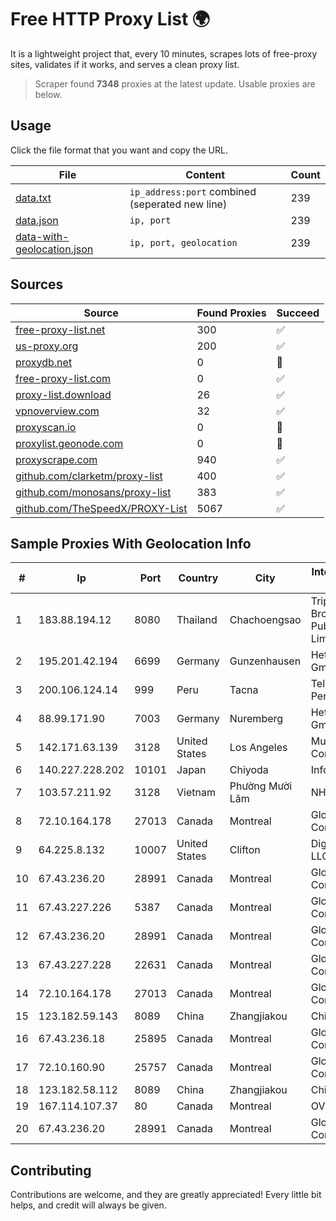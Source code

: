 
# Free HTTP Proxy List 🌍

It is a lightweight project that, every 10 minutes, scrapes lots of free-proxy sites, validates if it works, and serves a clean proxy list.


> Scraper found **7348** proxies at the latest update. Usable proxies are below.

## Usage

Click the file format that you want and copy the URL.


|File|Content|Count|
|----|-------|-----|
|[data.txt](https://raw.githubusercontent.com/themiralay/Proxy-List-World/master/data.txt)|`ip_address:port` combined (seperated new line)|239|
|[data.json](https://raw.githubusercontent.com/themiralay/Proxy-List-World/master/data.json)|`ip, port`|239|
|[data-with-geolocation.json](https://raw.githubusercontent.com/themiralay/Proxy-List-World/master/data-with-geolocation.json)|`ip, port, geolocation`|239|

## Sources

|Source|Found Proxies|Succeed|
|------|-------------|-------|
|[free-proxy-list.net](https://free-proxy-list.net)|300|✅|
|[us-proxy.org](https://www.us-proxy.org)|200|✅|
|[proxydb.net](http://proxydb.net)|0|🚫|
|[free-proxy-list.com](https://free-proxy-list.com/?page=&port=&type%5B%5D=http&type%5B%5D=https&up_time=0&search=Search)|0|✅|
|[proxy-list.download](https://www.proxy-list.download/HTTP)|26|✅|
|[vpnoverview.com](https://vpnoverview.com/privacy/anonymous-browsing/free-proxy-servers)|32|✅|
|[proxyscan.io](https://www.proxyscan.io)|0|🚫|
|[proxylist.geonode.com](https://proxylist.geonode.com/api/proxy-list?limit=300&page=1&sort_by=lastChecked&sort_type=desc&protocols=http,https)|0|🚫|
|[proxyscrape.com](https://api.proxyscrape.com/v2/?request=displayproxies&protocol=http&timeout=10000&country=all&ssl=all&anonymity=all)|940|✅|
|[github.com/clarketm/proxy-list](https://raw.githubusercontent.com/clarketm/proxy-list/master/proxy-list-raw.txt)|400|✅|
|[github.com/monosans/proxy-list](https://raw.githubusercontent.com/monosans/proxy-list/main/proxies/http.txt)|383|✅|
|[github.com/TheSpeedX/PROXY-List](https://raw.githubusercontent.com/TheSpeedX/PROXY-List/master/http.txt)|5067|✅|


## Sample Proxies With Geolocation Info

|#|Ip|Port|Country|City|Internet Service Provider|
|-|--|----|-------|----|-------------------------|
|1|183.88.194.12|8080|Thailand|Chachoengsao|Triple T Broadband Public Company Limited|
|2|195.201.42.194|6699|Germany|Gunzenhausen|Hetzner Online GmbH|
|3|200.106.124.14|999|Peru|Tacna|Telefonica del Peru|
|4|88.99.171.90|7003|Germany|Nuremberg|Hetzner Online GmbH|
|5|142.171.63.139|3128|United States|Los Angeles|Multacom Corporation|
|6|140.227.228.202|10101|Japan|Chiyoda|InfoSphere|
|7|103.57.211.92|3128|Vietnam|Phường Mười Lăm|NHANHOA|
|8|72.10.164.178|27013|Canada|Montreal|GloboTech Communications|
|9|64.225.8.132|10007|United States|Clifton|DigitalOcean, LLC|
|10|67.43.236.20|28991|Canada|Montreal|GloboTech Communications|
|11|67.43.227.226|5387|Canada|Montreal|GloboTech Communications|
|12|67.43.236.20|28991|Canada|Montreal|GloboTech Communications|
|13|67.43.227.228|22631|Canada|Montreal|GloboTech Communications|
|14|72.10.164.178|27013|Canada|Montreal|GloboTech Communications|
|15|123.182.59.143|8089|China|Zhangjiakou|China Telecom|
|16|67.43.236.18|25895|Canada|Montreal|GloboTech Communications|
|17|72.10.160.90|25757|Canada|Montreal|GloboTech Communications|
|18|123.182.58.112|8089|China|Zhangjiakou|China Telecom|
|19|167.114.107.37|80|Canada|Montreal|OVH SAS|
|20|67.43.236.20|28991|Canada|Montreal|GloboTech Communications|



## Contributing

Contributions are welcome, and they are greatly appreciated! Every
little bit helps, and credit will always be given.

